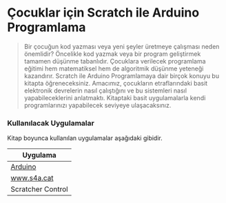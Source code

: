 # Çocuklar için Scratch ile Arduino Programlama

>Bir çocuğun kod yazması veya yeni şeyler üretmeye çalışması neden önemlidir? Öncelikle kod yazmak veya bir program geliştirmek tamamen düşünme tabanlıdır. Çocuklara verilecek programlama eğitimi hem matematiksel hem de algoritmik düşünme yeteneği kazandırır. Scratch ile Arduino Programlamaya dair birçok konuyu bu kitapta öğreneceksiniz. Amacımız, çocukların etraflarındaki basit elektronik devrelerin nasıl çalıştığını ve bu sistemleri nasıl yapabileceklerini anlatmaktı. Kitaptaki basit uygulamalarla kendi programlarınızı yapabilecek seviyeye ulaşacaksınız. 
>

### Kullanılacak Uygulamalar

Kitap boyunca kullanılan uygulamalar aşağıdaki gibidir.

| Uygulama | 
| ------ | 
| [Arduino](arduino.cc) |
| www.s4a.cat |
| Scratcher Control |






  
